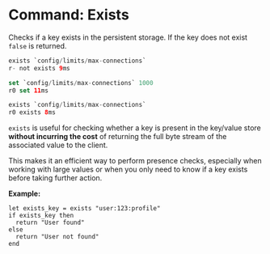 
# Command: Exists

Checks if a key exists in the persistent storage. If the key does not exist `false` is returned.

```swift
exists `config/limits/max-connections`
r- not exists 9ms

set `config/limits/max-connections` 1000
r0 set 11ms

exists `config/limits/max-connections`
r0 exists 8ms
```

`exists` is useful for checking whether a key is present in the key/value store **without incurring the cost** of returning the full byte stream of the associated value to the client.

This makes it an efficient way to perform presence checks, especially when working with large values or when you only need to know if a key exists before taking further action.

**Example:**

```visual-basic
let exists_key = exists "user:123:profile"
if exists_key then
  return "User found"
else
  return "User not found"
end
```

